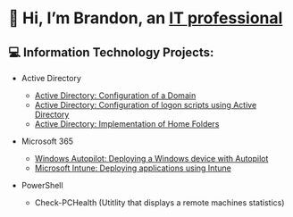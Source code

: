 # 👋 Hi, I’m Brandon, an [IT professional](https://www.linkedin.com/in/brandon-baker-402429231/)
## 💻 Information Technology Projects:
- Active Directory
  - [Active Directory: Configuration of a Domain](https://github.com/Brandon-Baker11/Configuring-Active-Directory)
  - [Active Directory: Configuration of logon scripts using Active Directory](https://github.com/Brandon-Baker11/Configuring-an-Active-Directory-logon-script)
  - [Active Directory: Implementation of Home Folders](https://github.com/Brandon-Baker11/Creating-a-Home-Folder)
 
- Microsoft 365
  - [Windows Autopilot: Deploying a Windows device with Autopilot](https://github.com/Brandon-Baker11/Configuring-a-Device-for-Autopilot-Deployment)
  - [Microsoft Intune: Deploying applications using Intune](https://github.com/Brandon-Baker11/Deploy-Applications-Using-Microsoft-Intune)

- PowerShell
  - Check-PCHealth (Utitlity that displays a remote machines statistics)
<!---
Brandon-Baker11/Brandon-Baker11 is a ✨ special ✨ repository because its `README.md` (this file) appears on your GitHub profile.
You can click the Preview link to take a look at your changes.
--->
